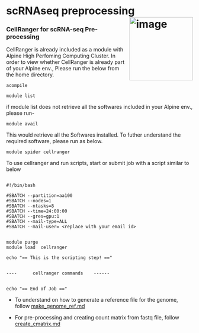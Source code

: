 # scRNAseq preprocessing <img width="171" align = 'right' alt="image" src="https://github.com/CiQi-Lab/10xgenomics_scRNAseq/assets/64673748/1e9565e4-3e00-4e85-88ff-9f8009ff8890">


### CellRanger for scRNA-seq Pre-processing

CellRanger is already included as a module with Alpine High Perfoming Computing Cluster. In order to view whether CellRanger is already part of your Alpine env., Please run the below from the home directory.

```
acompile
```

```
module list
```

if module list does not retrieve all the softwares included in your Alpine env., please run-

```
module avail
```

This would retrieve all the Softwares installed. To futher understand the required software, please run as below.

```
module spider cellranger
```


To use cellranger and run scripts, start or submit job with a script similar to below

```

#!/bin/bash

#SBATCH --partition=aa100
#SBATCH --nodes=1
#SBATCH --ntasks=8
#SBATCH --time=24:00:00
#SBATCH --gres=gpu:1
#SBATCH --mail-type=ALL
#SBATCH --mail-user= <replace with your email id>


module purge
module load  cellranger

echo "== This is the scripting step! =="


----      cellranger commands    ------


echo "== End of Job =="

```


- To understand on how to generate a reference file for the genome, follow [make_genome_ref.md](https://github.com/CiQi-Lab/10xgenomics_scRNAseq/blob/main/make_genome_ref.md)

- For pre-processing and creating count matrix from fastq file, follow [create_cmatrix.md](https://github.com/CiQi-Lab/10xgenomics_scRNAseq/blob/main/create_cmatrix.md)
